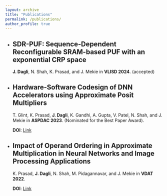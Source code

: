 ```yaml
---
layout: archive
title: "Publications"
permalink: /publications/
author_profile: true
---
```


  - ## SDR-PUF: Sequence-Dependent Reconfigurable SRAM-based PUF with an exponential CRP space 
       **J. Dagli**, N. Shah, K. Prasad, and J. Mekie in **VLISD 2024**. (accepted) 
    
  - ## Hardware-Software Codesign of DNN Accelerators using Approximate Posit Multipliers 
      T. Glint, K. Prasad, **J. Dagli**, K. Gandhi, A. Gupta, V. Patel, N. Shah, and J. Mekie in **ASPDAC 2023**. (Nominated for the Best Paper Award).
      
      **DOI**: [Link](https://doi.org/10.1145/3566097.3567866)
      
  - ## Impact of Operand Ordering in Approximate Multiplication in Neural Networks and Image Processing Applications 
      K. Prasad, **J. Dagli**, N. Shah, M. Pidagannavar, and J. Mekie in **VDAT 2022**.
      
      **DOI**: [Link](https://doi.org/10.1007/978-3-031-21514-8_46)
      

